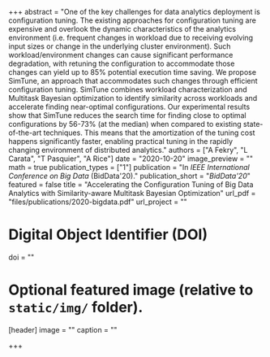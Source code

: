 +++
abstract = "One of the key challenges for data analytics deployment is configuration tuning. The existing approaches for configuration tuning are expensive and overlook the dynamic characteristics of the analytics environment (i.e. frequent changes in workload due to receiving evolving input sizes or change in the underlying cluster environment). Such workload/environment changes can cause significant performance degradation, with retuning the configuration to accommodate those changes can yield up to 85% potential execution time saving. We propose SimTune, an approach that accommodates such changes through efficient configuration tuning. SimTune combines workload characterization and Multitask Bayesian optimization to identify similarity across workloads and accelerate finding near-optimal configurations. Our experimental results show that SimTune reduces the search time for finding close to optimal configurations by 56-73% (at the median) when compared to existing state-of-the-art techniques. This means that the amortization of the tuning cost happens significantly faster, enabling practical tuning in the rapidly changing environment of distributed analytics."
authors = ["A Fekry", "L Carata", "T Pasquier", "A Rice"]
date = "2020-10-20"
image_preview = ""
math = true
publication_types = ["1"]
publication = "In *IEEE International Conference on Big Data* (BidData'20)."
publication_short = "*BidData'20*"
featured = false
title = "Accelerating the Configuration Tuning of Big Data Analytics with Similarity-aware Multitask Bayesian Optimization"
url_pdf = "files/publications/2020-bigdata.pdf"
url_project = ""

# Digital Object Identifier (DOI)
doi = ""

# Optional featured image (relative to `static/img/` folder).
[header]
image = ""
caption = ""

+++
